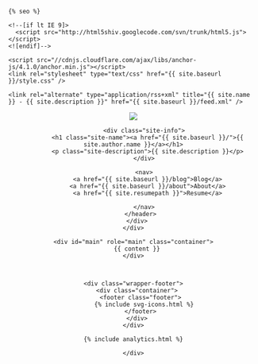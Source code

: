 <!DOCTYPE html>
<html>
  <head>
    <title>{% if page.title %}{{ page.title }} – {% endif %}{{ site.name }} – {{ site.description }}</title>

    {% seo %}

    <!--[if lt IE 9]>
      <script src="http://html5shiv.googlecode.com/svn/trunk/html5.js"></script>
    <![endif]-->

    <script src="//cdnjs.cloudflare.com/ajax/libs/anchor-js/4.1.0/anchor.min.js"></script>
    <link rel="stylesheet" type="text/css" href="{{ site.baseurl }}/style.css" />
    
    <link rel="alternate" type="application/rss+xml" title="{{ site.name }} - {{ site.description }}" href="{{ site.baseurl }}/feed.xml" />

    
  </head>

  <body>
  <div id="bg">
      <img src="{{ page.bgimg}}" alt="">
  </div>
  <div id="page-wrap">
    <div class="wrapper-masthead">
      <div class="container">
        <header class="masthead clearfix">
          <a href="{{ site.baseurl }}/" class="site-avatar"><img src="{{ site.avatar }}" /></a>

          <div class="site-info">
            <h1 class="site-name"><a href="{{ site.baseurl }}/">{{ site.author.name }}</a></h1>
            <p class="site-description">{{ site.description }}</p>
          </div>

          <nav>
            <a href="{{ site.baseurl }}/blog">Blog</a>
            <a href="{{ site.baseurl }}/about">About</a>
            <a href="{{ site.resumepath }}">Resume</a>
            
          </nav>
        </header>
      </div>
    </div>
  
    <div id="main" role="main" class="container">
      {{ content }}
    </div>

  

    <div class="wrapper-footer">
      <div class="container">
        <footer class="footer">
          {% include svg-icons.html %}
        </footer>
      </div>
    </div>

    {% include analytics.html %}
    
    </div>
    
  </body>
</html>
